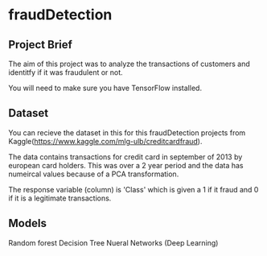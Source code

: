 # fraudDetection

## Project Brief
The aim of this project was to analyze the transactions of customers and identitfy if it was fraudulent or not.

You will need to make sure you have TensorFlow installed.

## Dataset
You can recieve the dataset in this for this fraudDetection projects from Kaggle(https://www.kaggle.com/mlg-ulb/creditcardfraud).

The data contains transactions for credit card in september of 2013 by european card holders. This was over a 2 year period and the data has numeircal values because of a PCA transformation. 

The response variable (column) is 'Class' which is given a 1 if it fraud and 0 if it is a legitimate transactions.

## Models
Random forest 
Decision Tree
Nueral Networks (Deep Learning)
